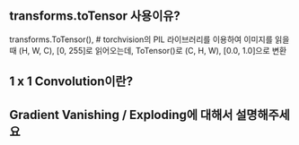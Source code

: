 ## transforms.toTensor 사용이유?

transforms.ToTensor(), # torchvision의 PIL 라이브러리를 이용하여 이미지를 읽을 때 (H, W, C), [0, 255]로 읽어오는데, ToTensor()로 (C, H, W), [0.0, 1.0]으로 변환


## 1 x 1 Convolution이란?


## Gradient Vanishing / Exploding에 대해서 설명해주세요
